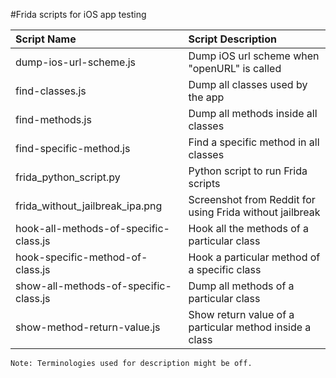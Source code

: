 #Frida scripts for iOS app testing

|Script Name| Script Description|
|:---|:---|
|dump-ios-url-scheme.js|Dump iOS url scheme when "openURL" is called|
|find-classes.js|Dump all classes used by the app|
|find-methods.js|Dump all methods inside all classes|
|find-specific-method.js|Find a specific method in all classes|
|frida_python_script.py|Python script to run Frida scripts|
|frida_without_jailbreak_ipa.png|Screenshot from Reddit for using Frida without jailbreak|
|hook-all-methods-of-specific-class.js|Hook all the methods of a particular class|
|hook-specific-method-of-class.js|Hook a particular method of a specific class|
|show-all-methods-of-specific-class.js|Dump all methods of a particular class|
|show-method-return-value.js|Show return value of a particular method inside a class|

```Note: Terminologies used for description might be off.```
